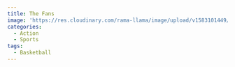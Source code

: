 ```yaml
---
title: The Fans
image: 'https://res.cloudinary.com/rama-llama/image/upload/v1583101449/Fans_nu22el.jpg'
categories:
  - Action
  - Sports
tags:
  - Basketball
---
```


